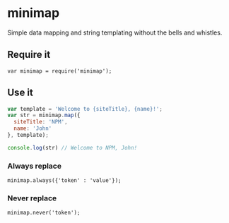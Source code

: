 # minimap

Simple data mapping and string templating without the bells and whistles.

## Require it

`var minimap = require('minimap');`

## Use it

```JavaScript
var template = 'Welcome to {siteTitle}, {name}!';
var str = minimap.map({
  siteTitle: 'NPM',
  name: 'John'
}, template);

console.log(str) // Welcome to NPM, John!
```

### Always replace

`minimap.always({'token' : 'value'});`

### Never replace

`minimap.never('token');`
